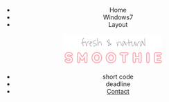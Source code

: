 <!DOCTYPE html>
<html lang="en">
<head>
    <meta charset="UTF-8">
    <meta name="viewport" content="width=device-width, initial-scale=1.0">
    <meta http-equiv="X-UA-Compatible" content="ie=edge">
    <link rel="preconnect" href="https://fonts.gstatic.com">
    <link href="https://fonts.googleapis.com/css2?family=Quicksand:wght@300;400;500;700&family=Waiting+for+the+Sunrise&display=swap" rel="stylesheet"> 
    <link rel="stylesheet" href="style.css">
    <link rel="stylesheet" href="css/slick.css">
</head>
<header class="top_header">
        <div class="wrapper">
            <nav class="left_nav">
                <ul>
                    <li>Home</li>
                    <li>Windows7</li>
                    <li>Layout</li>
                </ul>
            </nav>
            <a href="#" class="logo">
                <img src="img/logo.png" alt="logo" srcset="img/logo@2x.png 2x">
            </a>
            <nav class="right_nav">
                <ul>
                    <li>short code</li>
                    <li>deadline</li>
                    <li><a href="contact.html">Contact</a></li>
                </ul>
            </nav>
        </div>
    </header>